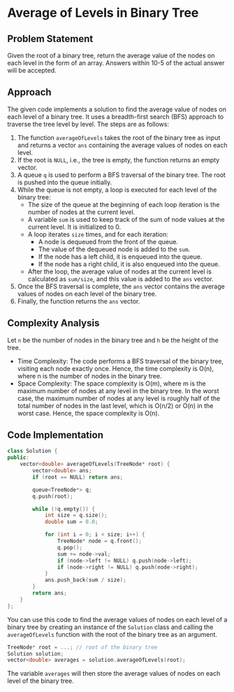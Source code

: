 
# Average of Levels in Binary Tree

## Problem Statement

Given the root of a binary tree, return the average value of the nodes on each level in the form of an array. Answers within 10-5 of the actual answer will be accepted.

## Approach

The given code implements a solution to find the average value of nodes on each level of a binary tree. It uses a breadth-first search (BFS) approach to traverse the tree level by level. The steps are as follows:

1. The function `averageOfLevels` takes the root of the binary tree as input and returns a vector `ans` containing the average values of nodes on each level.
2. If the root is `NULL`, i.e., the tree is empty, the function returns an empty vector.
3. A queue `q` is used to perform a BFS traversal of the binary tree. The root is pushed into the queue initially.
4. While the queue is not empty, a loop is executed for each level of the binary tree:
   - The size of the queue at the beginning of each loop iteration is the number of nodes at the current level.
   - A variable `sum` is used to keep track of the sum of node values at the current level. It is initialized to 0.
   - A loop iterates `size` times, and for each iteration:
     - A node is dequeued from the front of the queue.
     - The value of the dequeued node is added to the `sum`.
     - If the node has a left child, it is enqueued into the queue.
     - If the node has a right child, it is also enqueued into the queue.
   - After the loop, the average value of nodes at the current level is calculated as `sum/size`, and this value is added to the `ans` vector.
5. Once the BFS traversal is complete, the `ans` vector contains the average values of nodes on each level of the binary tree.
6. Finally, the function returns the `ans` vector.

## Complexity Analysis

Let `n` be the number of nodes in the binary tree and `h` be the height of the tree.

- Time Complexity: The code performs a BFS traversal of the binary tree, visiting each node exactly once. Hence, the time complexity is O(n), where n is the number of nodes in the binary tree.
- Space Complexity: The space complexity is O(m), where m is the maximum number of nodes at any level in the binary tree. In the worst case, the maximum number of nodes at any level is roughly half of the total number of nodes in the last level, which is O(n/2) or O(n) in the worst case. Hence, the space complexity is O(n).

## Code Implementation

```cpp
class Solution {
public:
    vector<double> averageOfLevels(TreeNode* root) {
        vector<double> ans;
        if (root == NULL) return ans;

        queue<TreeNode*> q;
        q.push(root);

        while (!q.empty()) {
            int size = q.size();
            double sum = 0.0;

            for (int i = 0; i < size; i++) {
                TreeNode* node = q.front();
                q.pop();
                sum += node->val;
                if (node->left != NULL) q.push(node->left);
                if (node->right != NULL) q.push(node->right);
            }
            ans.push_back(sum / size);
        }
        return ans;
    }
};
```

You can use this code to find the average values of nodes on each level of a binary tree by creating an instance of the `Solution` class and calling the `averageOfLevels` function with the root of the binary tree as an argument.

```cpp
TreeNode* root = ...; // root of the binary tree
Solution solution;
vector<double> averages = solution.averageOfLevels(root);
```

The variable `averages` will then store the average values of nodes on each level of the binary tree.
```
```
